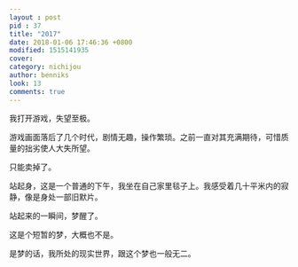 ```yaml
---
layout : post
pid : 37
title: "2017"
date: 2018-01-06 17:46:36 +0800
modified: 1515141935
cover: 
category: nichijou
author: benniks
look: 13
comments: true
---
```


我打开游戏，失望至极。 

游戏画面落后了几个时代，剧情无趣，操作繁琐。之前一直对其充满期待，可惜质量的拙劣使人大失所望。 

只能卖掉了。 

站起身，这是一个普通的下午，我坐在自己家里毯子上。我感受着几十平米内的寂静，像是身处一部旧默片。 

站起来的一瞬间，梦醒了。


这是个短暂的梦，大概也不是。 

是梦的话，我所处的现实世界，跟这个梦也一般无二。